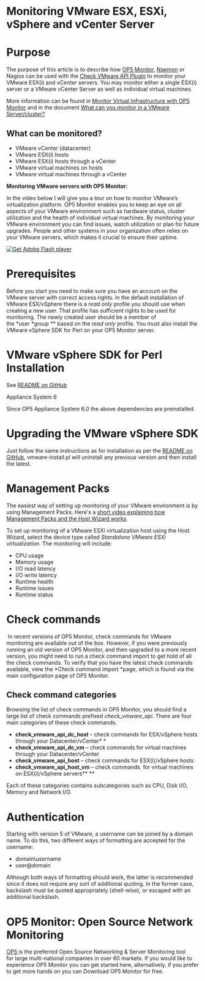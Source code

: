 # Monitoring VMware ESX, ESXi, vSphere and vCenter Server

# Purpose

The purpose of this article is to describe how [OP5 Monitor](http://www.op5.com/explore-op5-monitor/), [Naemon](http://www.naemon.org/) or Nagios can be used with the [Check VMware API Plugin](https://github.com/op5/check_vmware_api) to monitor your VMware ESX(i) and vCenter servers. You may monitor either a single ESX(i) server or a VMware vCenter Server as well as individual virtual machines.

More information can be found in [Monitor Virtual Infrastructure with OP5 Monitor](https://www.op5.com/op5-monitor/virtual-monitoring/) and in the document [What can you monitor in a VMware Server/cluster?](https://kb.op5.com/pages/viewpage.action?pageId=3801484)

## What can be monitored?

- VMware vCenter (datacenter)
- VMware ESX(i) hosts
- VMware ESX(i) hosts through a vCenter
- VMware virtual machines on hosts
- VMware virtual machines through a vCenter

**Monitoring VMware servers with OP5 Monitor:**

In the video below I will give you a tour on how to monitor VMware’s virtualization platform. OP5 Monitor enables you to keep an eye on all aspects of your VMware environment such as hardware status, cluster utilization and the health of individual virtual machines. By monitoring your VMware environment you can find issues, watch utilization or plan for future upgrades. People and other systems in your organization often relies on your VMware servers, which makes it crucial to ensure their uptime.

[![Get Adobe Flash player](https://www.adobe.com/images/shared/download_buttons/get_flash_player.gif)](https://get.adobe.com/flashplayer/)

# Prerequisites

Before you start you need to make sure you have an account on the VMware server with correct access rights. In the default installation of VMware ESX/vSphere there is a *read only* profile you should use when creating a new user. That profile has sufficient rights to be used for monitoring. The newly created user should be a member of the *user *group ** based on the *read only* profile. You must also install the VMware vSphere SDK for Perl on your OP5 Monitor server.

# VMware vSphere SDK for Perl Installation

See [README on GitHub](https://github.com/op5/check_vmware_api)

Appliance System 6

Since OP5 Appliance System 6.0 the above dependencies are preinstalled.

# Upgrading the VMware vSphere SDK

Just follow the same instructions as for installation as per the [README on GitHub](https://github.com/op5/check_vmware_api), vmware-install.pl will uninstall any previous version and then install the latest.

# Management Packs

The easiest way of setting up monitoring of your VMware environment is by using Management Packs. Here's a [short video explaining how Management Packs and the Host Wizard works](#).

To set up monitoring of a VMware ESXi virtualization host using the Host Wizard, select the device type called *Standalone VMware ESXi virtualization*. The monitoring will include:

- CPU usage
- Memory usage
- I/O read latency
- I/O write latency
- Runtime health
- Runtime issues
- Runtime status

# Check commands

 In recent versions of OP5 Monitor, check commands for VMware monitoring are available out of the box. However, if you were previously running an old version of OP5 Monitor, and then upgraded to a more recent version, you might need to run a check command import to get hold of all the check commands. To verify that you have the latest check commands available, view the *Check command import *page, which is found via the main configuration page of OP5 Monitor.

## Check command categories

Browsing the list of check commands in OP5 Monitor, you should find a large list of check commands prefixed *check\_vmware\_api*. There are four main categories of these check commands.

- **check\_vmware\_api\_dc\_host** – check commands for ESX/vSphere hosts through your Datacenter/vCenter*
    *
- **check\_vmware\_api\_dc\_vm** – check commands for virtual machines through your Datacenter/vCenter
- **check\_vmware\_api\_host** – check commands for ESX(i)/vSphere hosts
- **check\_vmware\_api\_host\_vm** – check commands  for virtual machines on ESX(i)/vSphere servers**
    **

Each of these categories contains subcategories such as CPU, Disk I/O, Memory and Network I/O.

# Authentication

Starting with version 5 of VMware, a username can be joined by a domain name. To do this, two different ways of formatting are accepted for the username:

- domain\\username
- user@domain

Although both ways of formatting should work, the latter is recommended since it does not require any sort of additional quoting. In the former case, backslash must be quoted appropriately (shell-wise), or escaped with an additional backslash.

# OP5 Monitor: Open Source Network Monitoring

[OP5 ](https://www.op5.com/)is the preferred Open Source Networking & Server Monitoring tool for large multi-national companies in over 60 markets. If you would like to experience OP5 Monitor you can get started here, alternatively, if you prefer to get more hands on you can Download OP5 Monitor for free.
